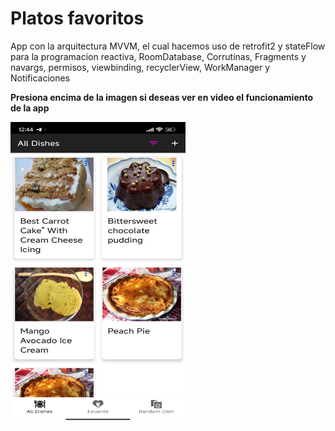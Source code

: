 # Platos favoritos

App con la arquitectura MVVM, el cual hacemos uso de retrofit2 y stateFlow para la programacion reactiva, RoomDatabase, Corrutinas, Fragments y navargs, permisos, viewbinding, recyclerView, WorkManager y Notificaciones

**Presiona encima de la imagen si deseas ver en video el funcionamiento de la app**

<a href="https://youtube.com/shorts/VveFfnuuBWw?feature=share" target="_blank">
    <img src="https://github.com/JuanSebastian07/PlatosFavoritos/blob/main/Screenshots/ScreenshotApp.jpg" alt="Descripción del Video" width="280" height="480" />
</a>


